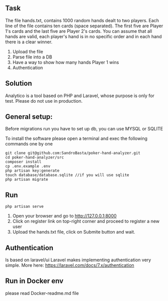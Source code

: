 ## Task
The file hands.txt, contains 1000 random hands dealt to two players. Each line of the file contains ten cards (space separated).
The first five are Player 1's cards and the last five are Player 2's cards. 
You can assume that all hands are valid, each player's hand is in no specific order and in each hand there is a clear winner.

1. Upload the file
2. Parse file into a DB
3. Have a way to show how many hands Player 1 wins
4. Authentication

## Solution
Analytico is a tool based on PHP and Laravel, whose purpose is only for test. Please do not use in production.

## General setup:

Before migrations run you have to set up db, you can use MYSQL or SQLITE

To install the software please open a terminal and exec the following commands one by one

```
git clone git@github.com:SandroBasta/poker-hand-analyzer.git
cd poker-hand-analyzer/src
composer install
cp .env.example .env
php artisan key:generate
touch database/database.sqlite //if you will use sqlite
php artisan migrate
```

## Run 
```
php artisan serve
```
1. Open your browser and go to http://127.0.0.1:8000
2. Click on register link on top-right corner and proceed to register a new user
3. Upload the hands.txt file, click on Submite  button and wait.

## Authentication
Is based on laravel/ui
Laravel makes implementing authentication very simple. 
More here: https://laravel.com/docs/7.x/authentication

## Run in Docker env
please read Docker-readme.md file

